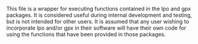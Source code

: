 This file is a wrapper for executing functions contained in the lpo and gpx packages. It is considered useful
during internal development and testing, but is not intended for other users. It is assumed that any user
wishing to incorporate lpo and/or gpx in their software will have their own code for using the functions that
have been provided in those packages.
